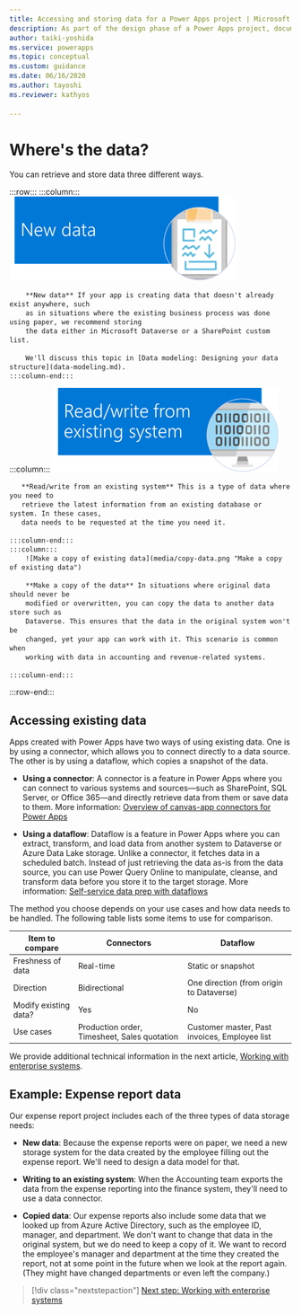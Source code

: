 ```yaml
---
title: Accessing and storing data for a Power Apps project | Microsoft Docs
description: As part of the design phase of a Power Apps project, document where and how you'll access existing data you need, and decide where you'll store data you create.
author: taiki-yoshida
ms.service: powerapps
ms.topic: conceptual
ms.custom: guidance
ms.date: 06/16/2020
ms.author: tayoshi
ms.reviewer: kathyos

---
```


# Where's the data?

You can retrieve and store data three different ways.

:::row:::
    :::column:::
        ![New data](media/new-data.png "New data")

        **New data** If your app is creating data that doesn't already exist anywhere, such
        as in situations where the existing business process was done using paper, we recommend storing
        the data either in Microsoft Dataverse or a SharePoint custom list. 
        
        We'll discuss this topic in [Data modeling: Designing your data structure](data-modeling.md).
    :::column-end:::
   :::column:::
        ![Read/write from existing system](media/read-write.png "Read/write from existing system")

       **Read/write from an existing system** This is a type of data where you need to
       retrieve the latest information from an existing database or system. In these cases,
       data needs to be requested at the time you need it.
        
    :::column-end:::
    :::column:::
        ![Make a copy of existing data](media/copy-data.png "Make a copy of existing data")

        **Make a copy of the data** In situations where original data should never be
        modified or overwritten, you can copy the data to another data store such as
        Dataverse. This ensures that the data in the original system won't be
        changed, yet your app can work with it. This scenario is common when
        working with data in accounting and revenue-related systems.

    :::column-end:::
:::row-end:::

## Accessing existing data

Apps created with Power Apps have two ways of using existing data. One is by using a connector, which allows
you to connect directly to a data source. The other is by using a dataflow, which copies
a snapshot of the data.

- **Using a connector**: A connector is a feature in Power Apps where you can connect to various systems
and sources&mdash;such as SharePoint, SQL Server, or Office 365&mdash;and directly
retrieve data from them or save data to them. More information: [Overview of canvas-app connectors for Power Apps](../../maker/canvas-apps/connections-list.md)

- **Using a dataflow**: Dataflow is a feature in Power Apps where you can extract, transform, and load
data from another system to Dataverse or Azure Data Lake storage.
Unlike a connector, it fetches data in a scheduled batch. Instead of just
retrieving the data as-is from the data source, you can use Power Query
Online to manipulate, cleanse, and transform data before you store it to the
target storage. More information: [Self-service data prep with dataflows](../../maker/data-platform//self-service-data-prep-with-dataflows.md)

The method you choose depends on your use cases and how data needs to be handled. The following table lists some items to use for comparison.

|   Item to compare     | Connectors                                   | Dataflow                                           |
|-----------------------|----------------------------------------------|----------------------------------------------------|
| Freshness of data     | Real-time                                    | Static or snapshot                                 |
| Direction             | Bidirectional                                | One direction (from origin to Dataverse) |
| Modify existing data? | Yes                                          | No                                                 |
| Use cases             | Production order, Timesheet, Sales quotation | Customer master, Past invoices, Employee list      |

We provide additional technical information in the next article, [Working with enterprise systems](enterprise-systems.md).

## Example: Expense report data

Our expense report project includes each of the three types of data storage
needs:

- **New data**: Because the expense reports were on paper, we need a new
    storage system for the data created by the employee filling out the expense
    report. We'll need to design a data model for that.

- **Writing to an existing system**: When the Accounting team exports the data
    from the expense reporting into the finance system, they'll need to use a
    data connector.

- **Copied data**: Our expense reports also include some data that we looked up from
    Azure Active Directory, such as the employee ID, manager, and department. We
    don't want to change that data in the original system, but we do need to
    keep a copy of it. We want to record the employee's manager and department at
    the time they created the report, not at some point in the future when we
    look at the report again. (They might have changed departments or even left
    the company.)

> [!div class="nextstepaction"]
> [Next step: Working with enterprise systems](enterprise-systems.md)
